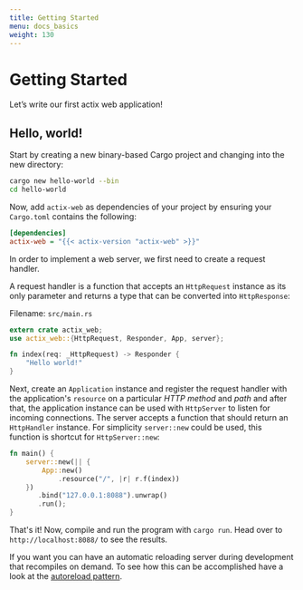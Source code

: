 ```yaml
---
title: Getting Started
menu: docs_basics
weight: 130
---
```


# Getting Started

Let’s write our first actix web application!

## Hello, world!

Start by creating a new binary-based Cargo project and changing into the new directory:

```bash
cargo new hello-world --bin
cd hello-world
```

Now, add `actix-web` as dependencies of your project by ensuring your `Cargo.toml`
contains the following:

```ini
[dependencies]
actix-web = "{{< actix-version "actix-web" >}}"
```

In order to implement a web server, we first need to create a request handler.

A request handler is a function that accepts an `HttpRequest` instance as its only parameter
and returns a type that can be converted into `HttpResponse`:

Filename: `src/main.rs`

```rust
extern crate actix_web;
use actix_web::{HttpRequest, Responder, App, server};

fn index(req: _HttpRequest) -> Responder {
    "Hello world!"
}
```

Next, create an `Application` instance and register the request handler with
the application's `resource` on a particular *HTTP method* and *path* and
after that, the application instance can be used with `HttpServer` to listen
for incoming connections. The server accepts a function that should return an
`HttpHandler` instance.  For simplicity `server::new` could be used, this
function is shortcut for `HttpServer::new`:

```rust
fn main() {
    server::new(|| {
        App::new()
            .resource("/", |r| r.f(index))
    })
       .bind("127.0.0.1:8088").unwrap()
       .run();
}
```

That's it! Now, compile and run the program with `cargo run`.
Head over to ``http://localhost:8088/`` to see the results.

If you want you can have an automatic reloading server during development
that recompiles on demand.  To see how this can be accomplished have a look
at the [autoreload pattern](../autoreload/).
